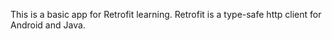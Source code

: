 This is a basic app for Retrofit learning. Retrofit is a type-safe http client for Android and Java.
